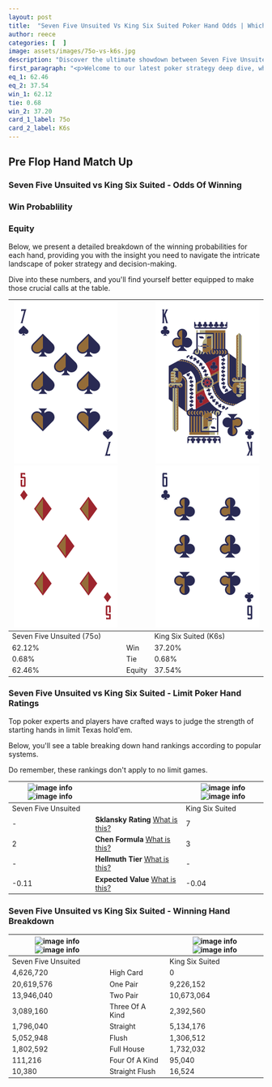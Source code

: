 ```yaml
---
layout: post
title:  "Seven Five Unsuited Vs King Six Suited Poker Hand Odds | Which Is The Better Hand In Poker? A Complete Guide"
author: reece
categories: [  ]
image: assets/images/75o-vs-k6s.jpg
description: "Discover the ultimate showdown between Seven Five Unsuited and King Six Suited in poker! Uncover the odds, strategies, and scenarios where one hand triumphs over the other. Get ready to up your poker game with this thrilling analysis."
first_paragraph: "<p>Welcome to our latest poker strategy deep dive, where we're pitting two distinct hands against each other in a high-stakes showdown: Seven Five Unsuited vs King Six Suited.</p><p>In the dynamic world of poker, every decision counts, and knowing which hand holds the upper hand is key to your success at the table.</p><p>In this article, we'll dissect these two hands, explore the scenarios where one dominates the other, and equip you with the knowledge to make strategic choices that can tip the odds in your favor.</p><p>Get ready to unravel the intriguing dynamics of these poker hands and elevate your game to new heights.</p>"
eq_1: 62.46
eq_2: 37.54
win_1: 62.12
tie: 0.68
win_2: 37.20
card_1_label: 75o
card_2_label: K6s
---
```




[comment]: # (sp0)

## Pre Flop Hand Match Up

<div class="table hand-ratings" markdown="1"> 



### Seven Five Unsuited vs King Six Suited - Odds Of Winning


  
<div class="row graphs"> 
<div class="col-lg-6">
    <h3>Win Probablility</h3>
    <canvas id="WinChart"></canvas>
</div>
<div class="col-lg-6">
    <h3>Equity</h3>
    <canvas id="EquityChart"></canvas>
</div>
</div>

  Below, we present a detailed breakdown of the winning probabilities for each hand, providing you with the insight you need to navigate the intricate landscape of poker strategy and decision-making. 

Dive into these numbers, and you'll find yourself better equipped to make those crucial calls at the table.


    
| ![image info](assets/images/hand1/7.png) ![image info](assets/images/hand1/5o.png) |  | ![image info](assets/images/hand2/k.png) ![image info](assets/images/hand2/6.png) |
| -------- | -------- | -------- |
| Seven Five Unsuited (75o) |  | King Six Suited (K6s) |
| 62.12% | Win | 37.20% |
| 0.68% | Tie | 0.68% |
| 62.46% | Equity | 37.54% |




[comment]: # (sp1)



### Seven Five Unsuited vs King Six Suited - Limit Poker Hand Ratings

Top poker experts and players have crafted ways to judge the strength of starting hands in limit Texas hold'em. 

Below, you'll see a table breaking down hand rankings according to popular systems. 

Do remember, these rankings don't apply to no limit games.


    
| ![image info](https://www.riverpairs.com/assets/images/hand1/7.png) ![image info](https://www.riverpairs.com/assets/images/hand1/5o.png) |  | ![image info](https://www.riverpairs.com/assets/images/hand2/k.png) ![image info](https://www.riverpairs.com/assets/images/hand2/6.png) |
| -------- | -------- | -------- |
| Seven Five Unsuited |  | King Six Suited |
| - | **Sklansky Rating** [What is this?](/sklansky-rating-explained) | 7 |
| 2 | **Chen Formula** [What is this?](/chen-formula-explained) | 3 |
| - | **Hellmuth Tier** [What is this?](/Hellmuth-tier-explained) | - |
| -0.11 | **Expected Value** [What is this?](/expected-value-explained) | -0.04 |




[comment]: # (sp2)



### Seven Five Unsuited vs King Six Suited - Winning Hand Breakdown


    
| ![image info](https://www.riverpairs.com/assets/images/hand1/7.png) ![image info](https://www.riverpairs.com/assets/images/hand1/5o.png) |  | ![image info](https://www.riverpairs.com/assets/images/hand2/k.png) ![image info](https://www.riverpairs.com/assets/images/hand2/6.png) |
| -------- | -------- | -------- |
| Seven Five Unsuited |  | King Six Suited |
| 4,626,720 | High Card | 0 |
| 20,619,576 | One Pair | 9,226,152 |
| 13,946,040 | Two Pair | 10,673,064 |
| 3,089,160 | Three Of A Kind | 2,392,560 |
| 1,796,040 | Straight | 5,134,176 |
| 5,052,948 | Flush | 1,306,512 |
| 1,802,592 | Full House | 1,732,032 |
| 111,216 | Four Of A Kind | 95,040 |
| 10,380 | Straight Flush | 16,524 |




[comment]: # (sp3)



</div>

[comment]: # (sp4)



[comment]: # (sp5)

